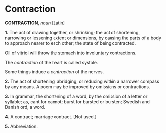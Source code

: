# Contraction

**CONTRACTION**, _noun_ \[Latin\]

**1.** The act of drawing together, or shrinking; the act of shortening, narrowing or lessening extent or dimensions, by causing the parts of a body to approach nearer to each other; the state of being contracted.

Oil of vitriol will throw the stomach into involuntary contractions.

The _contraction_ of the heart is called systole.

Some things induce a _contraction_ of the nerves.

**2.** The act of shortening, abridging, or reducing within a narrower compass by any means. A poem may be improved by omissions or contractions.

**3.** In grammar, the shortening of a word, by the omission of a letter or syllable; as, cant for cannot; burst for bursted or bursten; Swedish and Danish ord, a word.

**4.** A contract; marriage contract. \[Not used.\]

**5.** Abbreviation.